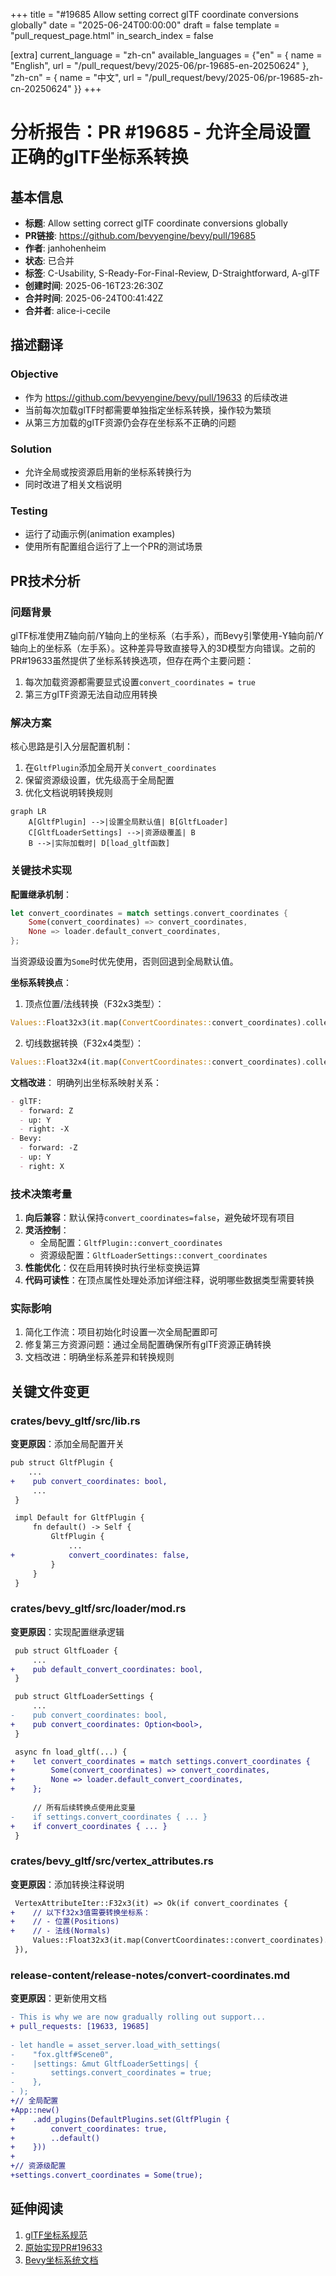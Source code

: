 +++
title = "#19685 Allow setting correct glTF coordinate conversions globally"
date = "2025-06-24T00:00:00"
draft = false
template = "pull_request_page.html"
in_search_index = false

[extra]
current_language = "zh-cn"
available_languages = {"en" = { name = "English", url = "/pull_request/bevy/2025-06/pr-19685-en-20250624" }, "zh-cn" = { name = "中文", url = "/pull_request/bevy/2025-06/pr-19685-zh-cn-20250624" }}
+++

# 分析报告：PR #19685 - 允许全局设置正确的glTF坐标系转换

## 基本信息
- **标题**: Allow setting correct glTF coordinate conversions globally
- **PR链接**: https://github.com/bevyengine/bevy/pull/19685
- **作者**: janhohenheim
- **状态**: 已合并
- **标签**: C-Usability, S-Ready-For-Final-Review, D-Straightforward, A-glTF
- **创建时间**: 2025-06-16T23:26:30Z
- **合并时间**: 2025-06-24T00:41:42Z
- **合并者**: alice-i-cecile

## 描述翻译
### Objective
- 作为 https://github.com/bevyengine/bevy/pull/19633 的后续改进
- 当前每次加载glTF时都需要单独指定坐标系转换，操作较为繁琐
- 从第三方加载的glTF资源仍会存在坐标系不正确的问题

### Solution
- 允许全局或按资源启用新的坐标系转换行为
- 同时改进了相关文档说明

### Testing
- 运行了动画示例(animation examples)
- 使用所有配置组合运行了上一个PR的测试场景

## PR技术分析

### 问题背景
glTF标准使用Z轴向前/Y轴向上的坐标系（右手系），而Bevy引擎使用-Y轴向前/Y轴向上的坐标系（左手系）。这种差异导致直接导入的3D模型方向错误。之前的PR#19633虽然提供了坐标系转换选项，但存在两个主要问题：
1. 每次加载资源都需要显式设置`convert_coordinates = true`
2. 第三方glTF资源无法自动应用转换

### 解决方案
核心思路是引入分层配置机制：
1. 在`GltfPlugin`添加全局开关`convert_coordinates`
2. 保留资源级设置，优先级高于全局配置
3. 优化文档说明转换规则

```mermaid
graph LR
    A[GltfPlugin] -->|设置全局默认值| B[GltfLoader]
    C[GltfLoaderSettings] -->|资源级覆盖| B
    B -->|实际加载时| D[load_gltf函数]
```

### 关键技术实现
**配置继承机制**：
```rust
let convert_coordinates = match settings.convert_coordinates {
    Some(convert_coordinates) => convert_coordinates,
    None => loader.default_convert_coordinates,
};
```
当资源级设置为`Some`时优先使用，否则回退到全局默认值。

**坐标系转换点**：
1. 顶点位置/法线转换（F32x3类型）：
```rust
Values::Float32x3(it.map(ConvertCoordinates::convert_coordinates).collect())
```
2. 切线数据转换（F32x4类型）：
```rust
Values::Float32x4(it.map(ConvertCoordinates::convert_coordinates).collect())
```

**文档改进**：
明确列出坐标系映射关系：
```markdown
- glTF:
  - forward: Z
  - up: Y
  - right: -X
- Bevy:
  - forward: -Z
  - up: Y
  - right: X
```

### 技术决策考量
1. **向后兼容**：默认保持`convert_coordinates=false`，避免破坏现有项目
2. **灵活控制**：
   - 全局配置：`GltfPlugin::convert_coordinates`
   - 资源级配置：`GltfLoaderSettings::convert_coordinates`
3. **性能优化**：仅在启用转换时执行坐标变换运算
4. **代码可读性**：在顶点属性处理处添加详细注释，说明哪些数据类型需要转换

### 实际影响
1. 简化工作流：项目初始化时设置一次全局配置即可
2. 修复第三方资源问题：通过全局配置确保所有glTF资源正确转换
3. 文档改进：明确坐标系差异和转换规则

## 关键文件变更

### crates/bevy_gltf/src/lib.rs
**变更原因**：添加全局配置开关
```diff
pub struct GltfPlugin {
    ...
+    pub convert_coordinates: bool,
     ...
 }

 impl Default for GltfPlugin {
     fn default() -> Self {
         GltfPlugin {
             ...
+            convert_coordinates: false,
         }
     }
 }
```

### crates/bevy_gltf/src/loader/mod.rs
**变更原因**：实现配置继承逻辑
```diff
 pub struct GltfLoader {
     ...
+    pub default_convert_coordinates: bool,
 }

 pub struct GltfLoaderSettings {
     ...
-    pub convert_coordinates: bool,
+    pub convert_coordinates: Option<bool>,
 }

 async fn load_gltf(...) {
+    let convert_coordinates = match settings.convert_coordinates {
+        Some(convert_coordinates) => convert_coordinates,
+        None => loader.default_convert_coordinates,
+    };
    
     // 所有后续转换点使用此变量
-    if settings.convert_coordinates { ... }
+    if convert_coordinates { ... }
 }
```

### crates/bevy_gltf/src/vertex_attributes.rs
**变更原因**：添加转换注释说明
```diff
 VertexAttributeIter::F32x3(it) => Ok(if convert_coordinates {
+    // 以下f32x3值需要转换坐标系：
+    // - 位置(Positions)
+    // - 法线(Normals)
     Values::Float32x3(it.map(ConvertCoordinates::convert_coordinates).collect())
 }),
```

### release-content/release-notes/convert-coordinates.md
**变更原因**：更新使用文档
```diff
- This is why we are now gradually rolling out support...
+ pull_requests: [19633, 19685]
 
- let handle = asset_server.load_with_settings(
-    "fox.gltf#Scene0",
-    |settings: &mut GltfLoaderSettings| {
-        settings.convert_coordinates = true;
-    },
- );
+// 全局配置
+App::new()
+    .add_plugins(DefaultPlugins.set(GltfPlugin {
+        convert_coordinates: true,
+        ..default()
+    }))
+
+// 资源级配置
+settings.convert_coordinates = Some(true);
```

## 延伸阅读
1. [glTF坐标系规范](https://registry.khronos.org/glTF/specs/2.0/glTF-2.0.html#coordinate-system-and-units)
2. [原始实现PR#19633](https://github.com/bevyengine/bevy/pull/19633)
3. [Bevy坐标系统文档](https://bevyengine.org/learn/book/getting-started/coordinate-system/)